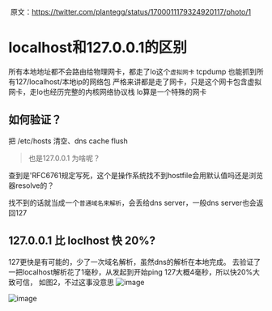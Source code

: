 
 原文：<https://twitter.com/plantegg/status/1700011179324920117/photo/1>

# localhost和127.0.0.1的区别

所有本地地址都不会路由给物理网卡，都走了lo这个`虚拟网卡`
tcpdump 也能抓到所有127/localhost/本地ip的网络包
严格来讲都是走了网卡，只是这个网卡包含虚拟网卡，走lo也经历完整的内核网络协议栈
lo算是一个特殊的网卡


## 如何验证？

把 /etc/hosts 清空、dns cache flush
> 也是127.0.0.1 为啥呢？


查到是'RFC6761规定写死，这个是操作系统找不到hostfile会用默认值吗还是浏览器resolve的？

找不到的话就当成一个`普通域名来解析`，会丢给dns server，一般dns server也会返回127



##  127.0.0.1 比 loclhost 快 20%?

127更快是有可能的，少了一次域名解析，虽然dns的解析在本地完成。
去验证了一把localhost解析花了1毫秒，从发起到开始ping 127大概4毫秒，所以快20%大致可信，
如图2，不过这事没意思
![image](https://github.com/hi-mamba/computer-network/assets/7867225/642735b7-8fa9-4b4d-9cd7-e2ed4c47ea5d)

![image](https://github.com/hi-mamba/computer-network/assets/7867225/033f99ab-54ca-40a5-9760-e8dfe2605bc1)



